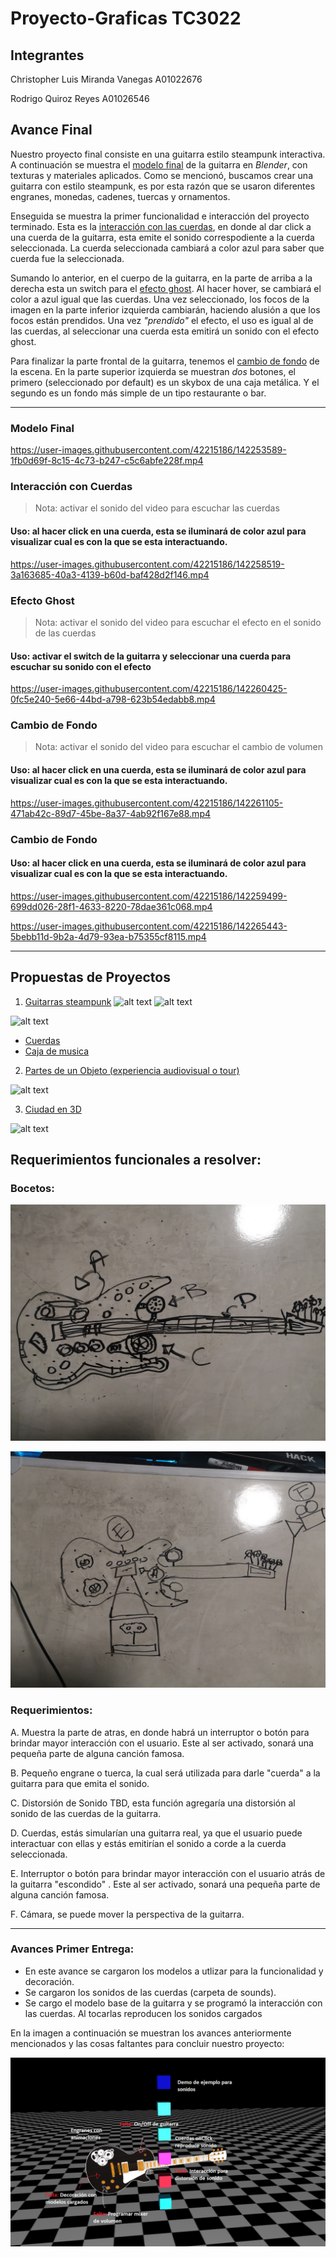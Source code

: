 # Proyecto-Graficas TC3022
## Integrantes
Christopher Luis Miranda Vanegas A01022676

Rodrigo Quiroz Reyes A01026546

## Avance Final
Nuestro proyecto final consiste en una guitarra estilo steampunk interactiva. A continuación se muestra el [modelo final](#modelo-final) de la guitarra en *Blender*, con texturas y materiales aplicados. Como se mencionó, buscamos crear una guitarra con estilo steampunk, es por esta razón que se usaron diferentes engranes, monedas, cadenes, tuercas y ornamentos.

Enseguida se muestra la primer funcionalidad e interacción del proyecto terminado. Esta es la [interacción con las cuerdas](#interacción-con-cuerdas), en donde al dar click a una cuerda de la guitarra, esta emite el sonido correspodiente a la cuerda seleccionada. La cuerda seleccionada cambiará a color azul para saber que cuerda fue la seleccionada. 

Sumando lo anterior, en el cuerpo de la guitarra, en la parte de arriba a la derecha esta un switch para el [efecto ghost](#efecto-ghost). Al hacer hover, se cambiará el color a azul igual que las cuerdas. Una vez seleccionado, los focos de la imagen en la parte inferior izquierda cambiarán, haciendo alusión a que los focos están prendidos. Una vez *"prendido"* el efecto, el uso es igual al de las cuerdas, al seleccionar una cuerda esta emitirá un sonido con el efecto ghost. 



Para finalizar la parte frontal de la guitarra, tenemos el [cambio de fondo](#cambio-de-fondo) de la escena. En la parte superior izquierda se muestran *dos* botones, el primero (seleccionado por default) es un skybox de una caja metálica. Y el segundo es un fondo más simple de un tipo restaurante o bar. 



---

### Modelo Final

https://user-images.githubusercontent.com/42215186/142253589-1fb0d69f-8c15-4c73-b247-c5c6abfe228f.mp4



### Interacción con Cuerdas
> Nota: activar el sonido del video para escuchar las cuerdas  
#### Uso: al hacer click en una cuerda, esta se iluminará de color azul para visualizar cual es con la que se esta interactuando. 

https://user-images.githubusercontent.com/42215186/142258519-3a163685-40a3-4139-b60d-baf428d2f146.mp4


### Efecto Ghost
> Nota: activar el sonido del video para escuchar el efecto en el sonido de las cuerdas
#### Uso: activar el switch de la guitarra y seleccionar una cuerda para escuchar su sonido con el efecto

https://user-images.githubusercontent.com/42215186/142260425-0fc5e240-5e66-44bd-a798-623b54edabb8.mp4


### Cambio de Fondo
> Nota: activar el sonido del video para escuchar el cambio de volumen
#### Uso: al hacer click en una cuerda, esta se iluminará de color azul para visualizar cual es con la que se esta interactuando. 

https://user-images.githubusercontent.com/42215186/142261105-471ab42c-89d7-45be-8a37-4ab92f167e88.mp4


### Cambio de Fondo
#### Uso: al hacer click en una cuerda, esta se iluminará de color azul para visualizar cual es con la que se esta interactuando. 

https://user-images.githubusercontent.com/42215186/142259499-699dd026-28f1-4633-8220-78dae361c068.mp4








https://user-images.githubusercontent.com/42215186/142265443-5bebb11d-9b2a-4d79-93ea-b75355cf8115.mp4

---

## Propuestas de Proyectos 
1. [Guitarras steampunk](https://i.pinimg.com/736x/b7/28/1f/b7281f9481e5bcf81d1b558bc6263652.jpg)
![alt text](https://i.pinimg.com/originals/d4/71/d8/d471d8038a28f27d093f4ff37bb40f0b.jpg)
![alt text](https://i.pinimg.com/736x/b7/28/1f/b7281f9481e5bcf81d1b558bc6263652.jpg "Guitar")

![alt text](https://images-ext-1.discordapp.net/external/Y6Xw2CEsNbUKgJM9zD-SubOhs5OVVt_jXH1F_P7Em5Q/https/damassets.autodesk.net/content/dam/autodesk/www/solutions/3d-cad-software/fy17-autocad-guitar-hero-image-1006x484.jpg?width=1144&height=550)

  - [Cuerdas](https://www.musicca.com/es/guitarra)
  - [Caja de musica](https://m.media-amazon.com/images/I/61f5iMhhWoL._AC_SX466_.jpg)

2. [Partes de un Objeto (experiencia audiovisual o tour)](https://farfromhere.emmitfenn.com)

![alt text](https://i.pinimg.com/736x/38/31/f6/3831f6738e0dbc04d341ec7ef94790a7.jpg)


3. [Ciudad en 3D](https://codepen.io/vcomics/pen/aGmoae)

![alt text](https://thumbs.dreamstime.com/b/ciudad-3d-13420756.jpg)

## Requerimientos funcionales a resolver:
### Bocetos: 
![alt text](https://github.com/ChristopherMiranda00/Proyecto-Graficas/blob/5ccbc3eaa480e42ebef9c88c2d08c1354c02d479/media/guitarra.jpg)

![alt text](https://github.com/ChristopherMiranda00/Proyecto-Graficas/blob/0db37d5d836c738910f4edef27422f67fc402973/media/guitarra2.jpg)

### Requerimientos:
A. Muestra la parte de atras, en donde habrá un interruptor o botón para brindar mayor interacción con el usuario. Este al ser activado, sonará una pequeña parte de alguna canción famosa.  

B. Pequeño engrane o tuerca, la cual será utilizada para darle "cuerda" a la guitarra para que emita el sonido.

C. Distorsión de Sonido TBD, esta función agregaría una distorsión al sonido de las cuerdas de la guitarra. 

D. Cuerdas, estás simularían una guitarra real, ya que el usuario puede interactuar con ellas y estás emitirían el sonido a corde a la cuerda seleccionada. 

E. Interruptor o botón para brindar mayor interacción con el usuario atrás de la guitarra "escondido" . Este al ser activado, sonará una pequeña parte de alguna canción famosa.  

F. Cámara, se puede mover la perspectiva de la guitarra. 

--- 
### Avances Primer Entrega:
- En este avance se cargaron los modelos a utlizar para la funcionalidad y decoración. 
- Se cargaron los sonidos de las cuerdas (carpeta de sounds). 
- Se cargo el modelo base de la guitarra y se programó la interacción con las cuerdas. Al tocarlas reproducen los sonidos cargados


En la imagen a continuación se muestran los avances anteriormente mencionados y las cosas faltantes para concluir nuestro proyecto: 

![alt text](https://github.com/ChristopherMiranda00/Proyecto-Graficas/blob/main/media/AvancesGuitarra.png)
